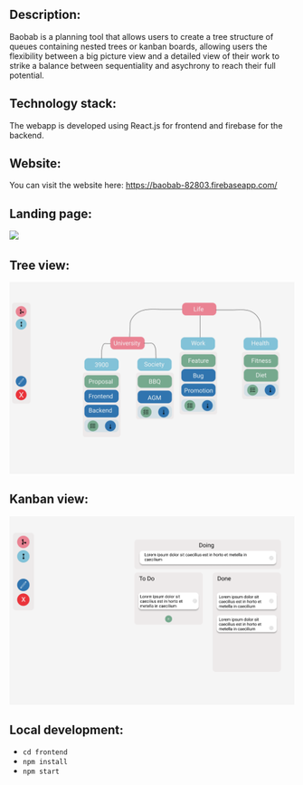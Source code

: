 ## Description:

Baobab is a planning tool that allows users to create a tree structure of queues containing nested trees or kanban boards, allowing users the flexibility between a big picture view and a detailed view of their work to strike a balance between sequentiality and asychrony to reach their full potential.

## Technology stack:

The webapp is developed using React.js for frontend and firebase for the backend.

## Website:

You can visit the website here: https://baobab-82803.firebaseapp.com/

## Landing page:

![](/frontend/src/img/landing-demo.png)

## Tree view:

![](/frontend/src/img/tree-demo.png)

## Kanban view:

![](/frontend/src/img/kanban-demo.png)

## Local development:

- `cd frontend`
- `npm install`
- `npm start`
